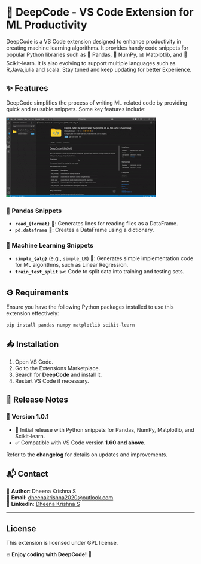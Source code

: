 # 🚀 DeepCode - VS Code Extension for ML Productivity

DeepCode is a VS Code extension designed to enhance productivity in creating machine learning algorithms. It provides handy code snippets for popular Python libraries such as 🐼 Pandas, 🔢 NumPy, 📊 Matplotlib, and 🤖 Scikit-learn.
It is also evolving to support multiple languages such as R,Java,julia and scala. Stay tuned and keep updating for better Experience.

## ✨ Features

DeepCode simplifies the process of writing ML-related code by providing quick and reusable snippets. Some key features include:

![simple usage of extension](./assets/usage.gif)

### 📌 Pandas Snippets
- **`read_{format}`** 📂: Generates lines for reading files as a DataFrame.
- **`pd.dataframe`** 📜: Creates a DataFrame using a dictionary.

### 🤖 Machine Learning Snippets
- **`simple_{alg}`** (e.g., `simple_LR`) 🧠: Generates simple implementation code for ML algorithms, such as Linear Regression.
- **`train_test_split`** ✂️: Code to split data into training and testing sets.

## ⚙️ Requirements

Ensure you have the following Python packages installed to use this extension effectively:

```sh
pip install pandas numpy matplotlib scikit-learn
```

## 📥 Installation

1. Open VS Code.
2. Go to the Extensions Marketplace.
3. Search for **DeepCode** and install it.
4. Restart VS Code if necessary.

## 📝 Release Notes

### 🔖 Version 1.0.1
- 🎉 Initial release with Python snippets for Pandas, NumPy, Matplotlib, and Scikit-learn.
- ✅ Compatible with VS Code version **1.60 and above**.

Refer to the **changelog** for details on updates and improvements.


## 📬 Contact

📌 **Author**: Dheena Krishna S  
📧 **Email**: [dheenakrishna2020@outlook.com](mailto:dheenakrishna2020@outlook.com)  
🔗 **LinkedIn**: [Dheena Krishna S](https://www.linkedin.com/in/dheena-krishna-s)  

---

## License
This extension is licensed under GPL license.

🔥 **Enjoy coding with DeepCode!** 🚀
